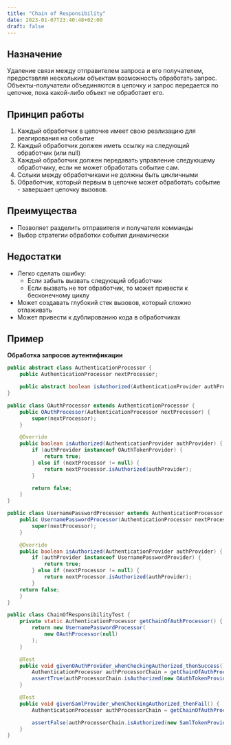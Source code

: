 ```yaml
---
title: "Chain of Responsibility"
date: 2023-01-07T23:40:48+02:00
draft: false
---
```


## Назначение

Удаление связи между отправителем запроса и его получателем, предоставляя нескольким объектам возможность обработать запрос.
Объекты-получатели объединяются в цепочку и запрос передается по цепочке, пока какой-либо объект не обработает его.

## Принцип работы

1. Каждый обработчик в цепочке имеет свою реализацию для реагирования на событие
2. Каждый обработчик должен иметь ссылку на следующий обработчик (или null)
3. Каждый обработчик должен передавать управление следующему обработчику, если не может обработать событие сам.
4. Сслыки между обработчиками не должны быть цикличными
5. Обработчик, который первым в цепочке может обработать событие - завершает цепочку вызовов.

## Преимущества

-   Позволяет разделить отправителя и получателя комманды
-   Выбор стратегии обработки события динамически

## Недостатки

-   Легко сделать ошибку:
    -   Если забыть вызвать следующий обработчик
    -   Если вызвать не тот обработчик, то может привести к бесконечному циклу
-   Может создавать глубокий стек вызовов, который сложно отлаживать
-   Может привести к дублированию кода в обработчиках

## Пример

**Обработка запросов аутентификации**

```java
public abstract class AuthenticationProcessor {
    public AuthenticationProcessor nextProcessor;

    public abstract boolean isAuthorized(AuthenticationProvider authProvider);
}

public class OAuthProcessor extends AuthenticationProcessor {
    public OAuthProcessor(AuthenticationProcessor nextProcessor) {
        super(nextProcessor);
    }

    @Override
    public boolean isAuthorized(AuthenticationProvider authProvider) {
        if (authProvider instanceof OAuthTokenProvider) {
            return true;
        } else if (nextProcessor != null) {
            return nextProcessor.isAuthorized(authProvider);
        }

        return false;
    }
}

public class UsernamePasswordProcessor extends AuthenticationProcessor {
    public UsernamePasswordProcessor(AuthenticationProcessor nextProcessor) {
        super(nextProcessor);
    }

    @Override
    public boolean isAuthorized(AuthenticationProvider authProvider) {
        if (authProvider instanceof UsernamePasswordProvider) {
            return true;
        } else if (nextProcessor != null) {
            return nextProcessor.isAuthorized(authProvider);
        }
    return false;
    }
}

public class ChainOfResponsibilityTest {
    private static AuthenticationProcessor getChainOfAuthProcessor() {
        return new UsernamePasswordProcessor(
            new OAuthProcessor(null)
        );
    }

    @Test
    public void givenOAuthProvider_whenCheckingAuthorized_thenSuccess() {
        AuthenticationProcessor authProcessorChain = getChainOfAuthProcessor();
        assertTrue(authProcessorChain.isAuthorized(new OAuthTokenProvider()));
    }

    @Test
    public void givenSamlProvider_whenCheckingAuthorized_thenFail() {
        AuthenticationProcessor authProcessorChain = getChainOfAuthProcessor();

        assertFalse(authProcessorChain.isAuthorized(new SamlTokenProvider()));
    }
}
```
